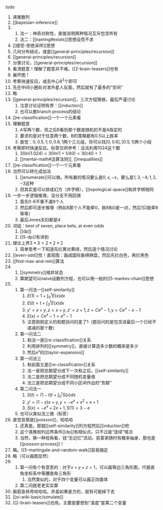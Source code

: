 todo
1. 递推数列
2. [[bayesian-inference]]
3. 
   1. 法一：神奇对称性，直接说明两种情况互斥包含所有
   2. 法二：[[naming#exists]]思想设而不求
4. [[接受-拒绝采样]]思想
5. 几何分布结论，或是[[general-principles/recursion]]
6. [[general-principles/recursion]]
7. 分类讨论，[[general-principles/recursion]]
8. 看清题意！理解了题意并不难。[[2-brain-teasers]]也有
9.  展开图！
10. 考察快速反应，减去中心$8^3$个即可
11. 先在中间小圈处对准外星人反面，然后就有了最多的“空间”
12. 略
13. [[general-principles/recursion]]，三次方程猜根，最后严谨讨论
    1.  注意讨论证明有界：[[induction]]
    2.  也可以套branch process的结论
14. [[re-classification]]一个一个元素看
15. 理解题意
    1.  A写两个数，但之后B看到那个数是随机的不是A指定的
    2.  要求的是对于任意两个数，B的策略都有0.5以上胜率
    3.  直觉：$0, 0.5, 1; 0, 0.6, 1$两个三元组，你可以找$[0,0.6], [0.5,1]$两个小段
16. 考察即时快速反应。标答仅供参考：设法利用$1024$这个数
    1.  $30ln(1.024)<30ln(1+1/40)<30/40<1$
    2.  [[mental-math#运算法则]], [[inequalities]]
17. [[re-classification]]一个一个元素看
18. 当然可以转化成加法
    1.  [[enumerate]]可以做。所有赢的情况要么是$0, x,-x$，要么是$1,3,-4;1,2,-3$这种
    2.  但其实是可以排成幻方（井字棋），[[topological-space]]和井字棋相同
19. 一步一步逻辑推理，没分支不用回溯
    1.  首先0-8不重不漏9个人
    2.  然后即可逐步推理（例如8那个人不能牵0，故8和0是一对，然后1只能牵8等等）
    3.  最后Jones夫妇都是4
20. 词组：best of seven, place bets, at even odds
    1.  [[dp]]
    2.  [[5-dp]]有讲到
21. 理论上界$3*3>2*2*2$
    1.  简单思考一下知道先红黄对黄绿，然后逐个情况讨论
22. [[even-odd]]性！直观图：画成国际象棋棋盘，然后先拦白色，再拦黑色
23. [[find-max-and-min]]算法
24. 
    1.  [[symmetry]]缩并状态
    2.  算期望可以naive设数列方程，也可以用一般的[[5-markov-chain]]思想
25. 
    1.  第一问法一[[self-similarity]]
        1.  $E(1) = 1+\int_0^1 E(x)dx$
        2.  $E(t) = t+\int_0^t E(x)dx$
        3.  $y' = x+y, z=x+y, z'=z+1,z=Ce^x-1,y=Ce^x-x-1$
        4.  $E(x)=Ce^x-1=e^x-1$
        5.  注意刚刚定义的和题目问的差了1（题目问的是包含进最后一个已经不递减的那个数）
    2. 第一问法二
       1. 和法一是[[re-classification]]关系
       2. 利用排列的[[symmetry]]，直接计算选多少数的概率是多少
       3. 然后$e^x$的[[taylor-expansion]]
    3. 第一问法三
       1. 和前面又是[[re-classification]]关系
       2. 法一是把总期望分成下一次和之后，[[self-similarity]]
       3. 法二是把总期望分成不同随机变量值
       4. 法三是把总期望分成不同小区间作出的“贡献”
    4.  第二问法一
        1.  $S(t) = (1-t)t + \int_0^t S(x)dx$
        2.  $y'=(1-x)x+y, y=-e^x+x^2+x+1$
        3.  $S(x)=-e^x+2x+1,S(1)=3-e$
    5.  也可以类似法三做（标答）
26. 直觉盲猜是[[poisson]]，哈哈哈
    1.  还真是。那就[[self-similarity]]列方程然后[[induction]]吧
    2.  这个递推和列边界条件[[dp]]有相似点。只不过是“连续”情况
    3.  当然，换一种视角看，钱“无记忆”流动，慈善家随时有概率抽身，那也是[[poisson-process]]！
27. 略。[[5-martingale-and-random-walk]]容易搞定
28. 略（可以画图显然）
29. 
    1.  第一问有个有意思的：对于$x+y+z=1$，可以画等边三角形图，代替直角坐标系中等腰直角三角形
        1.  当然类似的，对于四个变量可以画正四面体
    2.  第二问就老老实实算
30. 脑筋急转弯哈哈哈。井盖如果是方的，就有可能掉下去
31. [[oi-wiki-basic/simulate]]
32. [[2-brain-teasers]]也有。主要是要想到“温度”是第二个变量